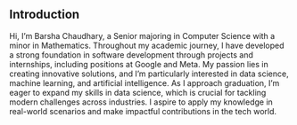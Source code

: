 ## Introduction

Hi, I’m Barsha Chaudhary, a Senior majoring in Computer Science with a minor in Mathematics. Throughout my academic journey, I have developed a strong foundation in software development through projects and internships, including positions at Google and Meta. My passion lies in creating innovative solutions, and I’m particularly interested in data science, machine learning, and artificial intelligence. As I approach graduation, I’m eager to expand my skills in data science, which is crucial for tackling modern challenges across industries. I aspire to apply my knowledge in real-world scenarios and make impactful contributions in the tech world.

